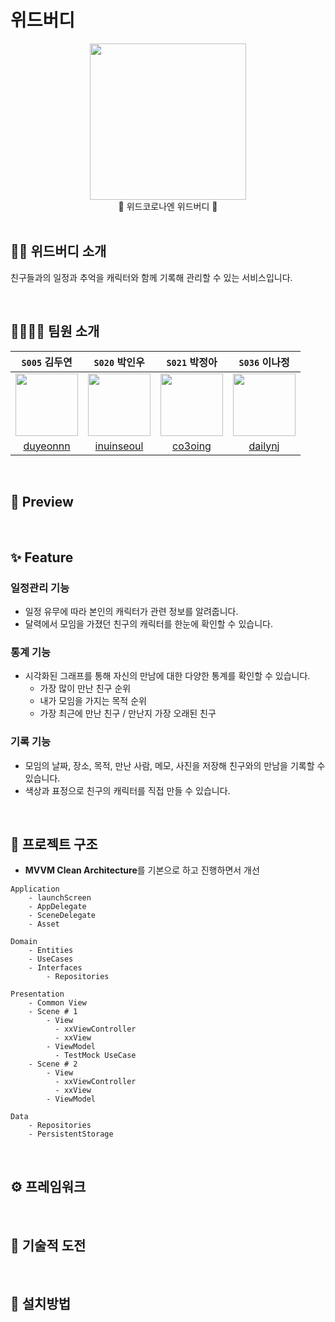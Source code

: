 #  위드버디

<div align="center"><img src="https://i.imgur.com/wbWfU5d.png" width=250><br/>💜 위드코로나엔 위드버디 💜 </div>

<br/>

## 👫🏻 위드버디 소개

친구들과의 일정과 추억을 캐릭터와 함께 기록해 관리할 수 있는 서비스입니다.

<br/>

## 👨‍👩‍👧‍👦 팀원 소개

|```S005``` 김두연|```S020``` 박인우|```S021``` 박정아|```S036``` 이나정|
|:-:|:-:|:-:|:-:|
|<img src="https://avatars.githubusercontent.com/u/63900674?s=400&v=4" width=100>|<img src="https://avatars.githubusercontent.com/u/70463738?v=4" width=100>|<img src="https://avatars.githubusercontent.com/u/28800101?v=4" width=100>|<img src="https://avatars.githubusercontent.com/u/55748244?v=4" width=100>|
|[duyeonnn](https://github.com/duyeonnn)|[inuinseoul](https://github.com/inuinseoul)| [co3oing](https://github.com/co3oing) |[dailynj](https://github.com/dailynj)|

<br/>

## 📱 Preview

<br/>

## ✨ Feature

### 일정관리 기능

- 일정 유무에 따라 본인의 캐릭터가 관련 정보를 알려줍니다.
- 달력에서 모임을 가졌던 친구의 캐릭터를 한눈에 확인할 수 있습니다.

### 통계 기능

- 시각화된 그래프를 통해 자신의 만남에 대한 다양한 통계를 확인할 수 있습니다.
    - 가장 많이 만난 친구 순위
    - 내가 모임을 가지는 목적 순위
    - 가장 최근에 만난 친구 / 만난지 가장 오래된 친구

### 기록 기능

- 모임의 날짜, 장소, 목적, 만난 사람, 메모, 사진을 저장해 친구와의 만남을 기록할 수 있습니다.
- 색상과 표정으로 친구의 캐릭터를 직접 만들 수 있습니다.

<br/>

## 📁 프로젝트 구조

- **MVVM Clean Architecture**를 기본으로 하고 진행하면서 개선

```
Application
    - launchScreen
    - AppDelegate
    - SceneDelegate
    - Asset
    
Domain
    - Entities
    - UseCases
    - Interfaces
        - Repositories
        
Presentation
    - Common View
    - Scene # 1
        - View
          - xxViewController
          - xxView
        - ViewModel
          - TestMock UseCase
    - Scene # 2
        - View
          - xxViewController
          - xxView
        - ViewModel

Data
    - Repositories
    - PersistentStorage
```
 
<br/>
 
## ⚙️ 프레임워크

<br/>

## 💪 기술적 도전

<br/>

## 📲 설치방법
